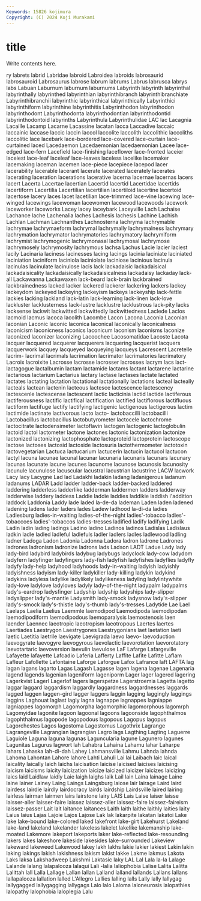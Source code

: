 ```yaml
---
Keywords: 15826 kojimura
Copyright: (C) 2024 Koji Murakami
---
```


# title

Write contents here.



ry labrets
labrid Labridae labroid Labroidea labroids labrosaurid labrosauroid Labrosaurus labrose labrum
labrums Labrus labrusca labrys labs Labuan Laburnum laburnum laburnums Labyrinth
labyrinth labyrinthal labyrinthally labyrinthed labyrinthian labyrinthibranch labyrinthibranchiate Labyrinthibranchii labyrinthic labyrinthical
labyrinthically Labyrinthici labyrinthiform labyrinthine labyrinthitis Labyrinthodon labyrinthodon labyrinthodont Labyrinthodonta labyrinthodontian
labyrinthodontid labyrinthodontoid labyrinths Labyrinthula Labyrinthulidae LAC lac Lacagnia Lacaille Lacamp
Lacarne Lacassine lacatan lacca Laccadive laccaic laccainic laccase laccic laccin
laccol laccolite laccolith laccolithic laccoliths laccolitic lace lacebark lace-bordered lace-covered
lace-curtain lace-curtained laced Lacedaemon Lacedaemonian lacedaemonian Lacee lace-edged lace-fern Lacefield
lace-finishing laceflower lace-fronted laceier laceiest lace-leaf laceleaf lace-leaves laceless lacelike
lacemaker lacemaking laceman lacemen lace-piece lacepiece lacepod lacer lacerability lacerable
lacerant lacerate lacerated lacerately lacerates lacerating laceration lacerations lacerative lacerna
lacernae lacernas lacers lacert Lacerta Lacertae lacertian Lacertid lacertid Lacertidae
lacertids lacertiform Lacertilia Lacertilian lacertilian lacertiloid lacertine lacertoid lacertose lacery
laces lacet lacetilian lace-trimmed lace-vine lacewing lace-winged lacewings lacewoman lacewomen
lacewood lacewoods lacework laceworker laceworks Lacey lacey laceybark Laceyville Lach
Lachaise Lachance lache Lachenalia laches Lachesis lachesis Lachine Lachish Lachlan
Lachman Lachnanthes Lachnosterna lachryma lachrymable lachrymae lachrymaeform lachrymal lachrymally lachrymalness
lachrymary lachrymation lachrymator lachrymatories lachrymatory lachrymiform lachrymist lachrymogenic lachrymonasal lachrymosal
lachrymose lachrymosely lachrymosity lachrymous lachsa Lachus Lacie lacier laciest lacily
Lacinaria laciness lacinesses lacing lacings lacinia laciniate laciniated laciniation laciniform
laciniola laciniolate laciniose lacinious lacinula lacinulas lacinulate lacinulose lacis lack
lackadaisic lackadaisical lackadaisicality lackadaisically lackadaisicalness lackadaisy lackaday lack-all Lackawanna Lackawaxen
lack-beard lack-brain lackbrained lackbrainedness lacked lacker lackered lackerer lackering lackers
lackey lackeydom lackeyed lackeying lackeyism lackeys lackeyship lack-fettle lackies lacking
lackland lack-latin lack-learning lack-linen lack-love lackluster lacklusterness lack-lustre lacklustre lacklustrous
lack-pity lacks lacksense lackwit lackwitted lackwittedly lackwittedness Laclede Laclos lacmoid
lacmus lacoca lacolith Lacombe Lacon Lacona Laconia Laconian laconian Laconic
laconic laconica laconical laconically laconicalness laconicism laconicness laconics laconicum laconism
laconisms laconize laconized laconizer laconizing Lacoochee Lacosomatidae Lacoste Lacota lacquer
lacquered lacquerer lacquerers lacquering lacquerist lacquers lacquerwork lacquey lacqueyed lacqueying
lacqueys Lacrescent Lacretelle lacrim- lacrimal lacrimals lacrimation lacrimator lacrimatories lacrimatory
Lacroix lacroixite Lacrosse lacrosse lacrosser lacrosses lacrym lacs lact- lactagogue
lactalbumin lactam lactamide lactams lactant lactarene lactarine lactarious lactarium Lactarius
lactary lactase lactases lactate lactated lactates lactating lactation lactational lactationally
lactations lacteal lacteally lacteals lactean lactenin lacteous lactesce lactescence lactescency
lactescenle lactescense lactescent lactic lacticinia lactid lactide lactiferous lactiferousness lactific
lactifical lactification lactified lactiflorous lactifluous lactiform lactifuge lactify lactifying lactigenic
lactigenous lactigerous lactim lactimide lactinate lactivorous lacto lacto- lactobaccilli lactobacilli
Lactobacillus lactobacillus lactobutyrometer lactocele lactochrome lactocitrate lactodensimeter lactoflavin lactogen lactogenic
lactoglobulin lactoid lactol lactometer lactone lactones lactonic lactonization lactonize lactonized
lactonizing lactophosphate lactoproteid lactoprotein lactoscope lactose lactoses lactosid lactoside lactosuria
lactothermometer lactotoxin lactovegetarian Lactuca lactucarium lactucerin lactucin lactucol lactucon lactyl
lacuna lacunae lacunal lacunar lacunaria lacunaris lacunars lacunary lacunas lacunate
lacune lacunes lacunome lacunose lacunosis lacunosity lacunule lacunulose lacuscular lacustral
lacustrian lacustrine LACW lacwork Lacy lacy Lacygne Lad lad Ladakhi
ladakin ladang ladanigerous ladanum ladanums LADAR Ladd ladder ladder-back ladder-backed
laddered laddering ladderless ladderlike ladderman laddermen ladders ladderway ladderwise laddery
laddess Laddie laddie laddies laddikie laddish l'addition laddock Laddonia Laddy
lade laded la-de-da lademan Laden laden ladened ladening ladens lader
laders lades Ladew ladhood la-di-da ladies Ladiesburg ladies-in-waiting ladies-of-the-night ladies'-tobacco
ladies'-tobaccoes ladies'-tobaccos ladies-tresses ladified ladify ladifying Ladik Ladin ladin lading
ladings Ladino ladino Ladinos ladinos Ladislas Ladislaus ladkin ladle ladled
ladleful ladlefuls ladler ladlers ladles ladlewood ladling ladner Ladoga Ladon
Ladonia Ladonna Ladora ladron ladrone Ladrones ladrones ladronism ladronize ladrons
lads Ladson LADT Ladue Lady lady lady-bird ladybird ladybirds ladybug
ladybugs ladyclock lady-cow ladydom ladyfern ladyfinger ladyfingers lady-fish ladyfish ladyfishes
ladyflies ladyfly ladyfy lady-help ladyhood ladyhoods lady-in-waiting ladyish ladyishly ladyishness
ladyism lady-killer ladykiller lady-killing ladykin ladykind ladykins ladyless ladylike ladylikely
ladylikeness ladyling ladylintywhite lady-love ladylove ladyloves ladyly lady-of-the-night ladypalm ladypalms
lady's-eardrop ladysfinger Ladyship ladyship ladyships lady-slipper ladyslipper lady's-mantle Ladysmith lady-smock
ladysnow lady's-slipper lady's-smock lady's-thistle lady's-thumb lady's-tresses Ladytide Lae Lael Laelaps
Laelia Laelius Laemmle laemodipod Laemodipoda laemodipodan laemodipodiform laemodipodous laemoparalysis laemostenosis
laen laender Laennec laeotropic laeotropism laeotropous Laertes laertes Laertiades Laestrygon
Laestrygones Laestrygonians laet laetation laeti laetic Laetitia laetrile laevigate Laevigrada
laevo laevo- laevoduction laevogyrate laevogyre laevogyrous laevolactic laevorotation laevorotatory laevotartaric
laevoversion laevulin laevulose LaF Lafarge Lafargeville Lafayette lafayette Lafcadio Laferia
Lafferty Laffite Lafite Lafitte Laflam Lafleur Lafollette Lafontaine Laforge Laforgue
Lafox Lafrance laft LAFTA lag lagan lagans lagarto Lagas Lagash
Lagasse lagen lagena lagenae Lagenaria lagend lagends lagenian lageniform lageniporm
Lager lager lagered lagering Lagerkvist Lagerl Lagerlof lagers lagerspetze Lagerstroemia
Lagetta lagetto laggar laggard laggardism laggardly laggardness laggardnesses laggards lagged
laggen laggen-gird lagger laggers laggin lagging laggingly laggings laggins Laghouat
laglast lagly lagna lagnappe lagnappes lagniappe lagniappes lagomorph Lagomorpha lagomorphic
lagomorphous lagomrph Lagomyidae lagonite lagoon lagoonal lagoons lagoonside lagophthalmos lagophthalmus
lagopode lagopodous lagopous Lagopus lagopus Lagorchestes Lagos lagostoma Lagostomus Lagothrix
Lagrange Lagrangeville Lagrangian lagrangian Lagro lags Lagthing Lagting Laguerre Laguiole
Laguna laguna lagunas Laguncularia lagune Lagunero lagunes Lagunitas Lagurus lagwort
lah Lahabra Lahaina Lahamu lahar Laharpe lahars Lahaska lah-di-dah Lahey
Lahmansville Lahmu Lahnda lahnda Lahoma Lahontan Lahore lahore Lahti Lahuli
Lai lai Laibach laic laical laicality laically laich laichs laicisation
laicise laicised laicises laicising laicism laicisms laicity laicization laicize laicized
laicizer laicizes laicizing laics laid Laidlaw laidly Laie laigh laighs
laik Lail lain Laina lainage Laine laine lainer Lainey Laing
Laings Laingsburg laiose lair lairage Laird laird lairdess lairdie lairdly
lairdocracy lairds lairdship Lairdsville laired lairing lairless lairman lairmen lairs
lairstone lairy LAIS Lais Laise laiser laisse laisser-aller laisser-faire laissez
laissez-aller laissez-faire laissez-faireism laissez-passer Lait lait laitance laitances Laith laith
laithe laithly laities laity Laius laius Lajas Lajoie Lajos Lajose
Lak lak lakarpite lakatan lakatoi Lake lake lake-bound lake-colored laked
lakefront lake-girt Lakehurst Lakeland lake-land lakeland lakelander lakeless lakelet lakelike
lakemanship lake-moated Lakemore lakeport lakeports laker lake-reflected lake-resounding lakers lakes
lakeshore lakeside lakesides lake-surrounded Lakeview lakeward lakeweed Lakewood lakey lakh
lakhs lakie lakier lakiest Lakin lakin laking lakings lakish lakishness
lakism lakist lakke Lakme lakmus Lakota Laks laksa Lakshadweep Lakshmi
Laktasic laky LAL Lal Lala la-la Lalage Lalande lalang lalapalooza
lalaqui Lali -lalia laliophobia Lalise Lalita Lalitta Lalittah lall Lalla
Lallage Lallan lallan Lalland lalland lallands Lallans lallans lallapalooza lallation
lalled L'Allegro Lallies lalling lalls Lally lally lallygag lallygagged lallygagging
lallygags Lalo lalo Laloma laloneurosis lalopathies lalopathy lalophobia laloplegia Lalu

